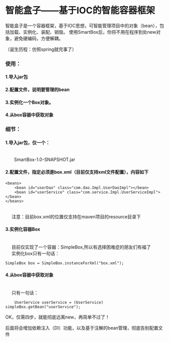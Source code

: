 # 智能盒子——基于IOC的智能容器框架

智能盒子是一个容器框架，基于IOC思想，可智能管理项目中的对象（bean），包括加载、实例化、装配、销毁。
使用SmartBox后，你将不用在程序到处new对象，避免硬编码，方便解耦。

（诞生历程：仿照spring就完事了）

### 使用：
#### 1.导入jar包
#### 2.配置文件，说明要管理的bean
#### 3.实例化一个Box对象。
#### 4.从box容器中获取对象


### 细节：
#### 1.导入jar包，仅一个：
<br>&nbsp;&nbsp;&nbsp;&nbsp;&nbsp;&nbsp;&nbsp;SmartBox-1.0-SNAPSHOT.jar


#### 2.配置文件，指定必须是box.xml（目前仅支持xml文件配置），内容如下


    <beans>
        <bean id="userDao" class="com.dao.Impl.UserDaoImpl"></bean>
        <bean id="userService" class="com.service.Impl.UserServiceImpl"></bean>
    </beans>
    
<br>&nbsp;&nbsp;&nbsp;&nbsp;    注意：目前box.xml的位置仅支持在maven项目的resource目录下

#### 3.实例化容器Box
<br>&nbsp;&nbsp;&nbsp;&nbsp;   目前仅实现了一个容器：SimpleBox,所以有选择困难症的朋友们有福了
<br>&nbsp;&nbsp;&nbsp;&nbsp;   实例化box只有一句话：
    
    SimpleBox box = SimpleBox.instanceForXml("box.xml");
    
#### 4.从box容器中获取对象
<br>&nbsp;&nbsp;&nbsp;&nbsp;    只有一句话：

        UserService userService = (UserService) simpleBox.getBean("userService");
    
OK，仅需四步，就能彻底远离new，再简单不过了！


后面将会增加依赖注入（DI）功能，以及基于注解的bean管理，彻底告别配置文件